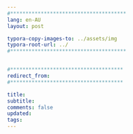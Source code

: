 ```yaml
---
#**************************************
lang: en-AU
layout: post

typora-copy-images-to: ../assets/img
typora-root-url: ../
#**************************************


#*************************************
redirect_from:
#*************************************

title: 
subtitle: 
comments: false
updated:
tags:
---
```




